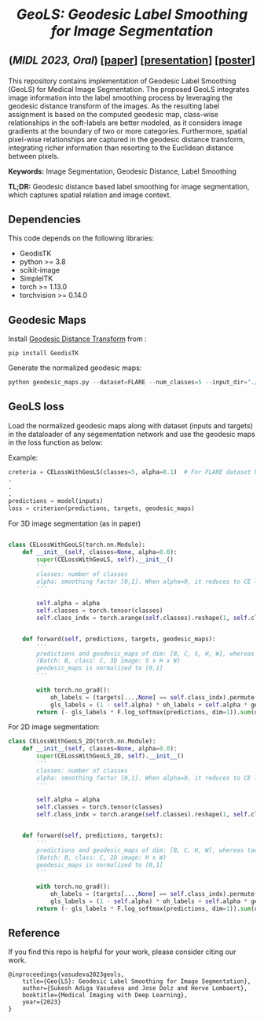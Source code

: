 # <p align="center"> _GeoLS: Geodesic Label Smoothing for Image Segmentation_ <br />
## <p align="center"> (_MIDL 2023, Oral_) [[paper](https://openreview.net/forum?id=mTIP1bkmR0q)] [[presentation](https://github.com/adigasu/GeoLS/blob/main/Files/MIDL2023_presentation.pdf)] [[poster](https://github.com/adigasu/GeoLS/blob/main/Files/MIDL2023_Poster.pdf)]

This repository contains implementation of Geodesic Label Smoothing (GeoLS) for Medical Image Segmentation. The proposed GeoLS integrates image information into the label smoothing process by leveraging the geodesic distance transform of the images. As the resulting label assignment is based on the computed geodesic map, class-wise relationships in the soft-labels are better modeled, as it considers image gradients at the boundary of two or more categories. Furthermore, spatial pixel-wise relationships are captured in the geodesic distance transform, integrating richer information than resorting to the Euclidean distance between pixels. 

**Keywords:** Image Segmentation, Geodesic Distance, Label Smoothing

**TL;DR:** Geodesic distance based label smoothing for image segmentation, which captures spatial relation and image context.

## Dependencies
This code depends on the following libraries:

- GeodisTK
- python >= 3.8
- scikit-image
- SimpleITK
- torch >= 1.13.0
- torchvision >= 0.14.0

## Geodesic Maps
Install [Geodesic Distance Transform](https://github.com/taigw/GeodisTK) from :
```
pip install GeodisTK
```

Generate the normalized geodesic maps:
```python
python geodesic_maps.py --dataset=FLARE --num_classes=5 --input_dir="./FLARE/dataset" --output_dir="./FLARE/geodesic_maps"
```

## GeoLS loss

Load the normalized geodesic maps along with dataset (inputs and targets) in the dataloader of any segementation network and use the geodesic maps in the loss function as below:

Example:
```python
creteria = CELossWithGeoLS(classes=5, alpha=0.1)  # For FLARE dataset having 5 classes
.
.
.
predictions = model(inputs)
loss = criterion(predictions, targets, geodesic_maps)
```

For 3D image segmentation (as in paper)

```python

class CELossWithGeoLS(torch.nn.Module):
    def __init__(self, classes=None, alpha=0.0):
        super(CELossWithGeoLS, self).__init__()
        '''
        classes: number of classes
        alpha: smoothing factor [0,1]. When alpha=0, it reduces to CE loss
        '''
        
        self.alpha = alpha
        self.classes = torch.tensor(classes)
        self.class_indx = torch.arange(self.classes).reshape(1, self.classes).cuda()


    def forward(self, predictions, targets, geodesic_maps):
        '''
        predictions and geodesic_maps of dim: [B, C, S, H, W], whereas targets of dim: [B, S, H, W]
        (Batch: B, class: C, 3D image: S x H x W)
        geodesic_maps is normalized to [0,1]
        '''
        
        with torch.no_grad():
            oh_labels = (targets[...,None] == self.class_indx).permute(0,4,1,2,3)
            gls_labels = (1 - self.alpha) * oh_labels + self.alpha * geodesic_maps
        return (- gls_labels * F.log_softmax(predictions, dim=1)).sum(dim=1).mean()
```

For 2D image segmentation:
```python
class CELossWithGeoLS_2D(torch.nn.Module):
    def __init__(self, classes=None, alpha=0.0):
        super(CELossWithGeoLS_2D, self).__init__()
        '''
        classes: number of classes
        alpha: smoothing factor [0,1]. When alpha=0, it reduces to CE loss
        '''
        
        self.alpha = alpha
        self.classes = torch.tensor(classes)
        self.class_indx = torch.arange(self.classes).reshape(1, self.classes).cuda()


    def forward(self, predictions, targets):
        '''
        predictions and geodesic_maps of dim: [B, C, H, W], whereas targets of dim: [B, H, W]
        (Batch: B, class: C, 2D image: H x W)
        geodesic_maps is normalized to [0,1]
        '''
        
        with torch.no_grad():
            oh_labels = (targets[...,None] == self.class_indx).permute(0,3,1,2)
            gls_labels = (1 - self.alpha) * oh_labels + self.alpha * geodesic_maps
        return (- gls_labels * F.log_softmax(predictions, dim=1)).sum(dim=1).mean()
```

## Reference
If you find this repo is helpful for your work, please consider citing our work.
```
@inproceedings{vasudeva2023geols,
    title={Geo{LS}: Geodesic Label Smoothing for Image Segmentation},
    author={Sukesh Adiga Vasudeva and Jose Dolz and Herve Lombaert},
    booktitle={Medical Imaging with Deep Learning},
    year={2023}
}

```
